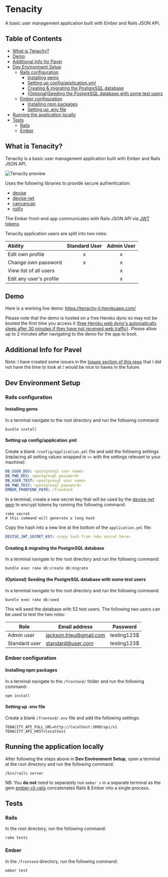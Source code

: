 # Tenacity

A basic user management application built with Ember and Rails JSON API.

## Table of Contents

- [What is Tenacity?](#what-is-tenacity)
- [Demo](#demo)
- [Additional Info for Pavel](#additional-info-for-pavel)
- [Dev Environment Setup](#dev-environment-setup)
  - [Rails configuration](#rails-configuration)
    - [Installing gems](#installing-gems)
    - [Setting up config/application.yml](#setting-up-configapplicationyml)
    - [Creating & migrating the PostgreSQL database](#creating--migrating-the-postgresql-database)
    - [(Optional)Seeding the PostgreSQL database with some test users](#optional-seeding-the-postgresql-database-with-some-test-users)
  - [Ember configuration](#ember-configuration)
    - [Installing npm packages](#installing-npm-packages)
    - [Setting up .env file](#setting-up-env-file)
- [Running the application locally](#running-the-application-locally)
- [Tests](#demo)
  - [Rails](#rails)
  - [Ember](#ember)

## What is Tenacity?

Tenacity is a basic user management application built with Ember and Rails JSON API.

![Tenacity preview](https://user-images.githubusercontent.com/5061912/51108133-35723d00-1845-11e9-9220-8dd427ff1b2f.png)

Uses the following libraries to provide secure authentication:
- [devise](https://github.com/plataformatec/devise)
- [devise-jwt](https://github.com/waiting-for-dev/devise-jwt)
- [cancancan](https://github.com/CanCanCommunity/cancancan)
- [rolify](https://github.com/RolifyCommunity/rolify)

The Ember front-end app communicates with Rails JSON API via [JWT tokens](https://jwt.io/).

Tenacity application users are split into two roles:

| Ability                 | Standard User | Admin User |
| :---                    |     :---:     |    :---:   |
| Edit own profile        |       x       |      x     |
| Change own password     |       x       |      x     |
| View list of all users  |               |      x     |
| Edit any user's profile |               |      x     |

## Demo
Here is a working live demo: https://tenacity-jt.herokuapp.com/

Please note that the demo is hosted on a free Heroku dyno so may not be booted the first time you access it ([free Heroku web dyno's automatically sleep after 30 minutes if they have not received web traffic](https://devcenter.heroku.com/articles/free-dyno-hours#dyno-sleeping)). Please allow up to 2 minutes after navigating to the demo for the app to boot.

## Additional Info for Pavel

Note: I have created some issues in the [Issues section of this repo](https://github.com/jacksontrieu/tenacity/issues) that I did not have the time to look at / would be nice to haves in the future.

## Dev Environment Setup

### Rails configuration

#### Installing gems

In a terminal navigate to the root directory and run the following command:

```
bundle install
```

#### Setting up config/application.yml
Create a blank `/config/application.yml` file and add the following settings (replacing all setting values wrapped in `<>` with the settings relevant to your machine):

```yml
DB_USER_DEV: <postgresql user name>
DB_PWD_DEV: <postgresql password>
DB_USER_TEST: <postgresql user name>
DB_PWD_TEST: <postgresql password>
EMBER_FRONTEND_PATH: /frontend
```

In a terminal, create a new secret key that will be used by the [devise-jwt gem](https://github.com/waiting-for-dev/devise-jwt) to encrypt tokens by running the following command:

```
rake secret
# this command will generate a long hash
```

Copy the hash into a new line at the bottom of the `application.yml` file:

```yml
DEVISE_JWT_SECRET_KEY: <copy hash from rake secret here>
```

#### Creating & migrating the PostgreSQL database

In a terminal navigate to the root directory and run the following command:

```
bundle exec rake db:create db:migrate
```

#### (Optional) Seeding the PostgreSQL database with some test users

In a terminal navigate to the root directory and run the following command:

```
bundle exec rake db:seed
```

This will seed the database with 52 test users. The following two users can be used to test the two roles:

| Role          | Email address           | Password    |
|---------------|-------------------------|-------------|
| Admin user    | jackson.trieu@gmail.com | testing123$ |
| Standard user | standard@user.com       | testing123$ |


### Ember configuration

#### Installing npm packages

In a terminal navigate to the `/frontend/` folder and run the following command:

```
npm install
```

#### Setting up .env file
Create a blank `/frontend/.env` file and add the following settings:

```
TENACITY_API_FULL_URL=http://localhost:3000/api/v1
TENACITY_API_HOST=localhost
```

## Running the application locally

After following the steps above in **Dev Environment Setup**, open a terminal at the root directory and run the following command:

```
/bin/rails server
```

NB: You **do not** need to separately run `ember s` in a separate terminal as the gem [ember-cli-rails](https://github.com/thoughtbot/ember-cli-rails) concatenates Rails & Ember into a single process.

## Tests

### Rails
In the root directory, run the following command:

```
rake tests
```

### Ember
In the `/frontend` directory, run the following command:

```
ember test
```

